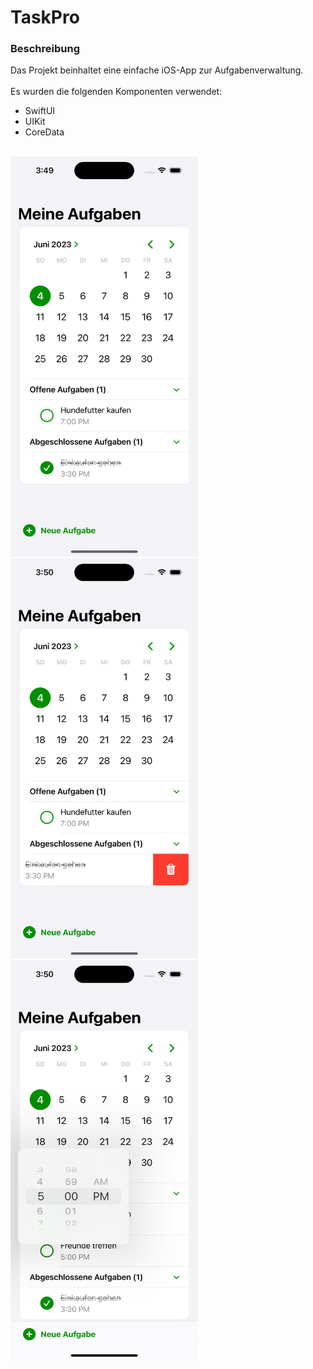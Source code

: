 # TaskPro

### Beschreibung ###
Das Projekt beinhaltet eine einfache iOS-App zur Aufgabenverwaltung.
<br><br>
Es wurden die folgenden Komponenten verwendet:
- SwiftUI
- UIKit
- CoreData
<br><br>
<p float="left">
  <img src="https://github.com/doupe97/TaskPro/blob/main/Demo/Demo_1.png" width="300" height="640">
  <img src="https://github.com/doupe97/TaskPro/blob/main/Demo/Demo_2.png" width="300" height="640">
  <img src="https://github.com/doupe97/TaskPro/blob/main/Demo/Demo_3.png" width="300" height="640">
</p>
